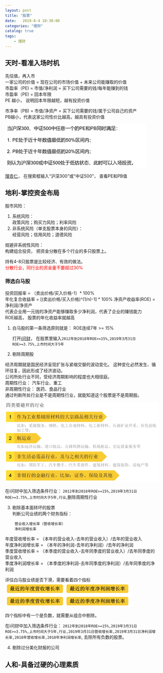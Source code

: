 ```yaml
---                
layout: post                
title: "股票"                
date:   2019-8-4 10:30:00                 
categories: "理财"                
catalog: true                
tags:                 
    - 理财                
---      
```


## 天时-看准入场时机  
先估值，再入市  
一家公司的价值 = 现在公司的市场价值 + 未来公司能赚取的价值  
市盈率（PE) = 市值/净利润  = 买下公司需要的钱/每年能赚到的钱  
市盈率（PE) = 回本年限  
PE 越小， 说明回本年限越短，越有投资价值  

市净率（PB) = 市值/净资产  = 买下公司需要的钱/属于公司自己的资产  
PB越小，代表这家公司性价比越高，越具有投资价值  

![img](https://github.com/kerwenzhang/kerwenzhang.github.io/blob/master/_posts/image/stock1.png?raw=true)  

[理杏仁](https://www.lixinger.com/)， 在搜索框输入“沪深300”或“中证500”， 查看PE和PB值

## 地利-掌控资金布局  

股市风险：  
1. 系统风险：  
   政策风险；购买力风险；利率风险  
2. 非系统风险（单支股票本身的风险）：  
   经营风险；信用风险；道德风险   

规避非系统性风险：  
构建组合投资， 把资金分散在多个行业的多只股票上。  

持有4-8只股票是比较经济、有效的做法。  
<font color="red">分散行业，同行业的资金量不要超过30%</font>  

### 筛选白马股

投资回报率 = （卖出价格/买入价格-1）* 100%  
年化复合收益率 = [(卖出价格/买入价格)^(1/n)-1] * 100%
净资产收益率(ROE) = 净利润/净资产  
代表企业用一元钱的净资产能够赚取多少净利润，代表了企业的赚钱能力  
ROE越高， 股票的年化收益率就越高  

1. 白马股的第一条筛选原则就是： ROE连续7年 >= 15%

    打开[i问财](https://www.iwencai.com/)， 在股票里输入`2012年到2018年ROE>=15%,2019年3月31日ROE>=3.75%,上市时间大于5年`  

2. 剔除周期股

经济周期就是国民经济呈现扩张与紧缩交替的波动变化。 这种变化必然发生、循环往复，因此形成了经济波动。  
公司所处行业不同，受经济周期影响的程度也大相径庭。  
周期性行业： 汽车行业、重工  
非周期性行业： 医药、食品行业  
通过判断所处行业是不是周期性行业，就能知道这个股票是不是周期股。  

![img](https://github.com/kerwenzhang/kerwenzhang.github.io/blob/master/_posts/image/stock2.png?raw=true)

在i问财中加入筛选条件行业：
`2012年到2018年ROE>=15%,2019年3月31日ROE>=3.75%,上市时间大于5年,行业`,删除周期性行业  

3. 剔除基本面转坏的股票  
判断公司业绩的两个财务指标：  

        营业收入增长率（营收增长率）  
        净利润增长率  

年度营收增长率 = （本年的营业收入-去年的营业收入）/去年的营业收入  
年度净利润增长率 = （本年的净利润-去年的净利润）/去年的净利润  
季度营收增长率 = （本季度的营业收入-去年同季度的营业收入）/去年同季度的营业收入  
季度净利润增长率 = （本季度的净利润-去年同季度的净利润）/去年同季度的净利润  

评估白马股业绩是否下滑，需要看着四个指标
![img](https://github.com/kerwenzhang/kerwenzhang.github.io/blob/master/_posts/image/stock3.png?raw=true)

四个指标中有一个是负数，就需要从组合中剔除。  

在i问财中加入筛选条件行业：
`2012年到2018年ROE>=15%,2019年3月31日ROE>=3.75%,上市时间大于5年,行业,2019年3月31日营收增长率,2019年3月31日净利润增长率,2018年营收增长率,2018年净利润增长率`, 去除所有负数的股票。  

4. 剔除过分美化财报的公司  
  
## 人和-具备过硬的心理素质  